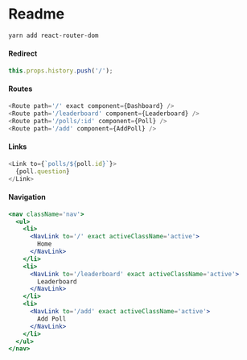 # Readme

```bash
yarn add react-router-dom
```

#### Redirect

```js
this.props.history.push('/');
```

#### Routes

```js
<Route path='/' exact component={Dashboard} />
<Route path='/leaderboard' component={Leaderboard} />
<Route path='/polls/:id' component={Poll} />
<Route path='/add' component={AddPoll} />
```

#### Links

```js
<Link to={`polls/${poll.id}`}>
  {poll.question}
</Link>
```

#### Navigation

```jsx
<nav className='nav'>
  <ul>
    <li>
      <NavLink to='/' exact activeClassName='active'>
        Home
      </NavLink>
    </li>
    <li>
      <NavLink to='/leaderboard' exact activeClassName='active'>
        Leaderboard
      </NavLink>
    </li>
    <li>
      <NavLink to='/add' exact activeClassName='active'>
        Add Poll
      </NavLink>
    </li>
  </ul>
</nav>
```